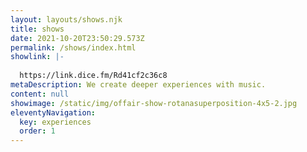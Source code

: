 ```yaml
---
layout: layouts/shows.njk
title: shows
date: 2021-10-20T23:50:29.573Z
permalink: /shows/index.html
showlink: |-
  
  https://link.dice.fm/Rd41cf2c36c8
metaDescription: We create deeper experiences with music.
content: null
showimage: /static/img/offair-show-rotanasuperposition-4x5-2.jpg
eleventyNavigation:
  key: experiences
  order: 1
---
```

